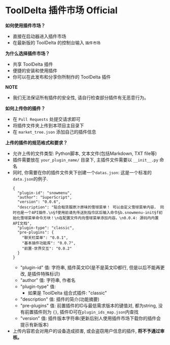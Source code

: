# ToolDelta 插件市场 Official
<b>如何使用插件市场？</b>
 - 直接在启动器进入插件市场
 - 在最新版的 ToolDelta 的控制台输入 <code>插件市场</code>

<b>为什么选择插件市场？</b>
 - 共享 ToolDelta 插件
 - 便捷的安装和使用插件
 - 你可以在此发布和分享你所制作的 ToolDelta 插件

<b>NOTE</b>
 - 我们无法保证所有插件的安全性, 请自行检查部分插件有无恶意行为。

<b>如何上传你的插件？</b>
 - 在 <code>Pull Requests</code> 处提交请求即可
 - 将插件文件夹上传到本项目主目录下
 - 在 `market_tree.json` 添加自己的插件信息

<b>上传的插件的规范格式和要求？</b>
 - 允许上传的文件类型: Python脚本, 文本文件(包括Markdown, TXT file等)
 - 插件需要放在 <code>your_plugin_name/</code> 目录下, 主插件文件需要以 `__init__.py` 命名
 - 同时, 你需要在你的插件文件夹下创建一个`datas.json`:
    这是一个标准的`data.json`的例子.
    ```
    {
      "plugin-id": "snowmenu",
      "author": "SuperScript",
      "version": "0.0.6",
      "description": "贴合租赁服原汁原味的雪球菜单！ 可以自定义雪球菜单内容， 同时也是一个API插件.\n§f使用前请先传送到指令区后输入命令§b.snowmenu-init§f初始化雪球菜单命令方块！\n在配置文件内向雪球菜单添加内容。\n0.0.4: 源码内内置API文档",
      "plugin-type": "classic",
      "pre-plugins": {
        "聊天栏菜单": "0.0.1",
        "基本插件功能库": "0.0.7",
        "前置-世界交互": "0.0.2"
      }
    }
    ```
    - "plugin-id" 值: 字符串, 插件英文ID(是不是英文ID都行, 但是以后不能再更改, 是插件特殊标识)
    - "author" 值: 字符串, 作者名
    - "plugin-type" 值:
        - 如果是 ToolDelta 组合式插件: "classic"
    - "description" 值: 插件的简介(功能摘要)
    - "pre-plugins" 值: 前置插件的ID与最低需求版本的键值对, 都为string, 没有前置插件则为 `{}`, 插件ID可在`plugin_ids_map.json`内查找
    - "version" 值: 插件版本字符串(更新后别人使用插件市场下载你的插件会提示有新版本)
 - 上传内容若会对用户的设备造成损害, 或会盗窃用户信息的插件, <b>将不予通过审核。</b>
